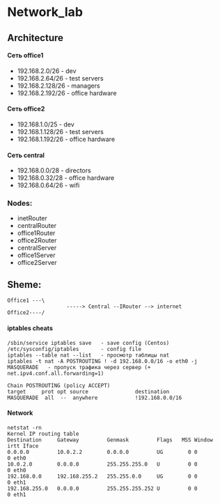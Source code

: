 # Network_lab
## Architecture 

#### Сеть office1

- 192.168.2.0/26 - dev
- 192.168.2.64/26 - test servers
- 192.168.2.128/26 - managers
- 192.168.2.192/26 - office hardware

#### Сеть office2

- 192.168.1.0/25 - dev
- 192.168.1.128/26 - test servers
- 192.168.1.192/26 - office hardware

#### Сеть central

- 192.168.0.0/28 - directors
- 192.168.0.32/28 - office hardware
- 192.168.0.64/26 - wifi

### Nodes: 
- inetRouter
- centralRouter
- office1Router
- office2Router
- centralServer
- office1Server
- office2Server

## Sheme: 
```
Office1 ---\
                   -----> Central --IRouter --> internet
Office2----/
```

#### iptables cheats
```
/sbin/service iptables save   - save config (Centos)
/etc/sysconfig/iptables       - config file
iptables --table nat --list   - просмотр таблицы nat
iptables -t nat -A POSTROUTING ! -d 192.168.0.0/16 -o eth0 -j MASQUERADE   - пропуск трафика через сервер (+ net.ipv4.conf.all.forwarding=1)

Chain POSTROUTING (policy ACCEPT)
target     prot opt source               destination
MASQUERADE  all  --  anywhere            !192.168.0.0/16
```
#### Network
```
netstat -rn
Kernel IP routing table
Destination     Gateway         Genmask         Flags   MSS Window  irtt Iface
0.0.0.0         10.0.2.2        0.0.0.0         UG        0 0          0 eth0
10.0.2.0        0.0.0.0         255.255.255.0   U         0 0          0 eth0
192.168.0.0     192.168.255.2   255.255.0.0     UG        0 0          0 eth1
192.168.255.0   0.0.0.0         255.255.255.252 U         0 0          0 eth1
```
